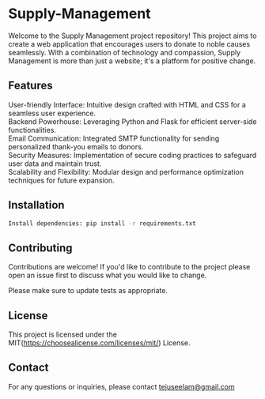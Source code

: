# Supply-Management
Welcome to the Supply Management project repository! This project aims to create a web application that encourages users to donate to noble causes seamlessly. With a combination of technology and compassion, Supply Management is more than just a website; it's a platform for positive change.

## Features
User-friendly Interface: Intuitive design crafted with HTML and CSS for a seamless user experience.  
Backend Powerhouse: Leveraging Python and Flask for efficient server-side functionalities.  
Email Communication: Integrated SMTP functionality for sending personalized thank-you emails to donors.  
Security Measures: Implementation of secure coding practices to safeguard user data and maintain trust.  
Scalability and Flexibility: Modular design and performance optimization techniques for future expansion.  

## Installation
```bash
Install dependencies: pip install -r requirements.txt
```
## Contributing
Contributions are welcome! If you'd like to contribute to the project please open an issue first
to discuss what you would like to change.

Please make sure to update tests as appropriate.

## License
This project is licensed under the MIT(https://choosealicense.com/licenses/mit/) License.

## Contact
For any questions or inquiries, please contact tejuseelam@gmail.com

